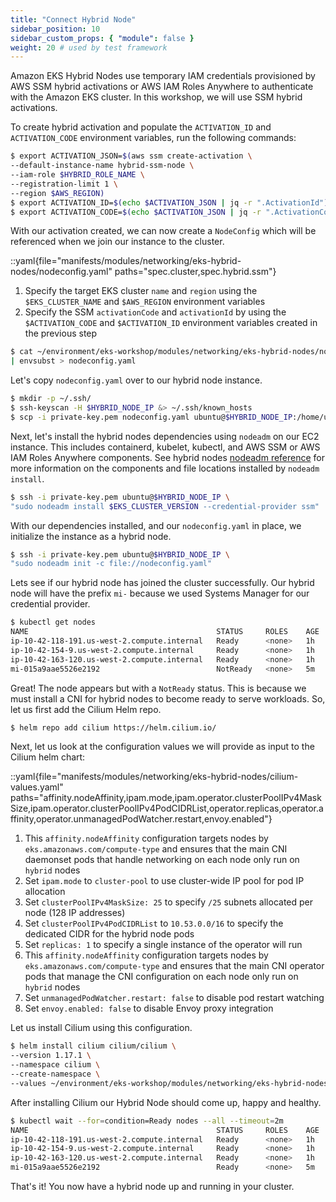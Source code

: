 ```yaml
---
title: "Connect Hybrid Node"
sidebar_position: 10
sidebar_custom_props: { "module": false }
weight: 20 # used by test framework
---
```


Amazon EKS Hybrid Nodes use temporary IAM credentials provisioned by AWS SSM
hybrid activations or AWS IAM Roles Anywhere to authenticate with the Amazon EKS
cluster. In this workshop, we will use SSM hybrid activations.

To create hybrid activation and populate the `ACTIVATION_ID` and `ACTIVATION_CODE`
environment variables, run the following commands:

```bash timeout=300 wait=30
$ export ACTIVATION_JSON=$(aws ssm create-activation \
--default-instance-name hybrid-ssm-node \
--iam-role $HYBRID_ROLE_NAME \
--registration-limit 1 \
--region $AWS_REGION)
$ export ACTIVATION_ID=$(echo $ACTIVATION_JSON | jq -r ".ActivationId")
$ export ACTIVATION_CODE=$(echo $ACTIVATION_JSON | jq -r ".ActivationCode")
```

With our activation created, we can now create a `NodeConfig` which will be
referenced when we join our instance to the cluster. 

::yaml{file="manifests/modules/networking/eks-hybrid-nodes/nodeconfig.yaml" paths="spec.cluster,spec.hybrid.ssm"}

1. Specify the target EKS cluster `name` and `region` using the  `$EKS_CLUSTER_NAME` and `$AWS_REGION` environment variables
2. Specify the SSM `activationCode` and `activationId` by using the `$ACTIVATION_CODE` and `$ACTIVATION_ID` environment variables created in the previous step 

```bash
$ cat ~/environment/eks-workshop/modules/networking/eks-hybrid-nodes/nodeconfig.yaml \
| envsubst > nodeconfig.yaml
```

Let's copy `nodeconfig.yaml` over to our hybrid node instance.

```bash timeout=300 wait=30
$ mkdir -p ~/.ssh/
$ ssh-keyscan -H $HYBRID_NODE_IP &> ~/.ssh/known_hosts
$ scp -i private-key.pem nodeconfig.yaml ubuntu@$HYBRID_NODE_IP:/home/ubuntu/nodeconfig.yaml
```

Next, let's install the hybrid nodes dependencies using `nodeadm` on our EC2 instance. This includes containerd, kubelet, kubectl, and AWS SSM or AWS IAM Roles Anywhere components. See hybrid nodes [nodeadm reference](https://docs.aws.amazon.com/eks/latest/userguide/hybrid-nodes-nodeadm.html) for more information on the components and file locations installed by `nodeadm install`.

```bash timeout=300 wait=30
$ ssh -i private-key.pem ubuntu@$HYBRID_NODE_IP \
"sudo nodeadm install $EKS_CLUSTER_VERSION --credential-provider ssm"
```

With our dependencies installed, and our `nodeconfig.yaml` in place, we initialize the instance as a hybrid node.

```bash timeout=300 wait=30
$ ssh -i private-key.pem ubuntu@$HYBRID_NODE_IP \
"sudo nodeadm init -c file://nodeconfig.yaml"
```

Lets see if our hybrid node has joined the cluster successfully. Our hybrid node will have the prefix `mi-` because we used Systems Manager for our credential provider.

```bash timeout=300 wait=30
$ kubectl get nodes
NAME                                          STATUS     ROLES    AGE    VERSION
ip-10-42-118-191.us-west-2.compute.internal   Ready      <none>   1h   v1.31.3-eks-59bf375
ip-10-42-154-9.us-west-2.compute.internal     Ready      <none>   1h   v1.31.3-eks-59bf375
ip-10-42-163-120.us-west-2.compute.internal   Ready      <none>   1h   v1.31.3-eks-59bf375
mi-015a9aae5526e2192                          NotReady   <none>   5m     v1.31.4-eks-aeac579
```

Great! The node appears but with a `NotReady` status. This is because we must install a CNI for hybrid nodes to become ready to serve workloads. So, let us first add the Cilium Helm repo.

```bash timeout=300 wait=30
$ helm repo add cilium https://helm.cilium.io/
```

Next, let us look at the configuration values we will provide as input to the Cilium helm chart:

::yaml{file="manifests/modules/networking/eks-hybrid-nodes/cilium-values.yaml" paths="affinity.nodeAffinity,ipam.mode,ipam.operator.clusterPoolIPv4MaskSize,ipam.operator.clusterPoolIPv4PodCIDRList,operator.replicas,operator.affinity,operator.unmanagedPodWatcher.restart,envoy.enabled"}

1. This `affinity.nodeAffinity` configuration targets nodes by `eks.amazonaws.com/compute-type` and ensures that the main CNI daemonset pods that handle networking on each node only run on `hybrid` nodes
2. Set `ipam.mode` to `cluster-pool` to use cluster-wide IP pool for pod IP allocation
3. Set `clusterPoolIPv4MaskSize: 25` to specify `/25` subnets allocated per node (128 IP addresses)
4. Set `clusterPoolIPv4PodCIDRList` to `10.53.0.0/16` to specify the dedicated CIDR for the hybrid node pods
5. Set `replicas: 1` to specify a single instance of the operator will run
6. This `affinity.nodeAffinity` configuration targets nodes by `eks.amazonaws.com/compute-type` and ensures that the main CNI operator pods that manage the CNI configuration on each node only run on `hybrid` nodes
7. Set `unmanagedPodWatcher.restart: false` to disable pod restart watching
8. Set `envoy.enabled: false` to disable Envoy proxy integration

Let us install Cilium using this configuration.

```bash timeout=300 wait=30
$ helm install cilium cilium/cilium \
--version 1.17.1 \
--namespace cilium \
--create-namespace \
--values ~/environment/eks-workshop/modules/networking/eks-hybrid-nodes/cilium-values.yaml
```

After installing Cilium our Hybrid Node should come up, happy and healthy.

```bash timeout=300 wait=30
$ kubectl wait --for=condition=Ready nodes --all --timeout=2m
NAME                                          STATUS     ROLES    AGE    VERSION
ip-10-42-118-191.us-west-2.compute.internal   Ready      <none>   1h   v1.31.3-eks-59bf375
ip-10-42-154-9.us-west-2.compute.internal     Ready      <none>   1h   v1.31.3-eks-59bf375
ip-10-42-163-120.us-west-2.compute.internal   Ready      <none>   1h   v1.31.3-eks-59bf375
mi-015a9aae5526e2192                          Ready      <none>   5m   v1.31.4-eks-aeac579
```

That's it! You now have a hybrid node up and running in your cluster.
